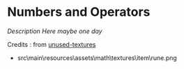# Numbers and Operators

*Description Here maybe one day*




Credits :
from [unused-textures](https://github.com/malcolmriley/unused-textures)
- src\main\resources\assets\math\textures\item\rune.png